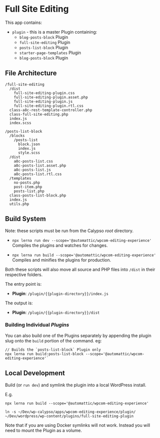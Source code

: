 # Full Site Editing

This app contains:

* `plugin` - this is a master Plugin containing:
  - `blog-posts-block` Plugin
  - `full-site-editing` Plugin
  - `posts-list-block` Plugin
  - `starter-page-templates` Plugin
  - `blog-posts-block` Plugin

## File Architecture

```
/full-site-editing
  /dist
    full-site-editing-plugin.css
    full-site-editing-plugin.asset.php
    full-site-editing-plugin.js
    full-site-editing-plugin.rtl.css
  class-a8c-rest-template-controller.php
  class-full-site-editing.php
  index.js
  index.scss

/posts-list-block
  /blocks
    /posts-list
      block.json
      index.js
      style.scss
  /dist
    a8c-posts-list.css
    a8c-posts-list.asset.php
    a8c-posts-list.js
    a8c-posts-list.rtl.css
  /templates
    no-posts.php
    post-item.php
    posts-list.php
  class-posts-list-block.php
  index.js
  utils.php
```

## Build System

Note: these scripts must be run from the Calypso _root_ directory.

- `npx lerna run dev --scope='@automattic/wpcom-editing-experience'`<br>
Compiles the plugins and watches for changes.

- `npx lerna run build --scope='@automattic/wpcom-editing-experience'`<br>
Compiles and minifies the plugins for production.

Both these scripts will also move all source and PHP files into `/dist` in their respective folders.

The entry point is:

- __Plugin__: `/plugin/{{plugin-directory}}/index.js`

The output is:

- __Plugin__: `/plugin/{{plugin-directory}}/dist`

### Building Individual _Plugins_

You can also build one of the Plugins separately by appending the plugin slug onto the `build` portion of the command. eg: 

```
// Builds the `posts-list-block` Plugin only
npx lerna run build:posts-list-block --scope='@automattic/wpcom-editing-experience'`
```

## Local Development

Build (or `run dev`) and symlink the plugin into a local WordPress install.

E.g.

```
npx lerna run build --scope='@automattic/wpcom-editing-experience'

ln -s ~/Dev/wp-calypso/apps/wpcom-editing-experience/plugin/ ~/Dev/wordpress/wp-content/plugins/full-site-editing-plugin
```

Note that if you are using Docker symlinks will not work. Instead you will need to mount the Plugin as a volume.
